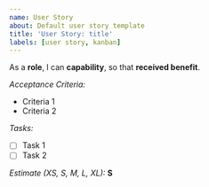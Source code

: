 ```yaml
---
name: User Story
about: Default user story template
title: 'User Story: title'
labels: [user story, kanban]
---
```


As a **role**, I can **capability**, so that **received benefit**.

_Acceptance Criteria:_

* Criteria 1
* Criteria 2

_Tasks:_

- [ ] Task 1 
- [ ] Task 2

_Estimate (XS, S, M, L, XL):_ **S**
